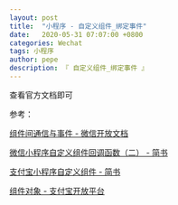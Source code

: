 ```yaml
---
layout: post
title:  "小程序 - 自定义组件_绑定事件"
date:   2020-05-31 07:07:00 +0800
categories: Wechat
tags: 小程序
author: pepe
description: 『 自定义组件_绑定事件 』
---
```


查看官方文档即可








参考：

[组件间通信与事件 - 微信开放文档](https://developers.weixin.qq.com/miniprogram/dev/framework/custom-component/events.html)

[微信小程序自定义组件回调函数（二） - 简书](https://www.jianshu.com/p/4a2e8ca47ded)

[支付宝小程序自定义组件 - 简书](https://www.jianshu.com/p/05009553c1ff)

[组件对象 - 支付宝开放平台](https://opendocs.alipay.com/mini/framework/component_object)
























